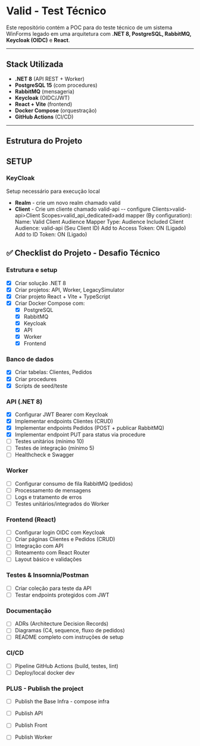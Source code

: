# Valid - Test Técnico

Este repositório contém a POC para do teste técnico de um sistema WinForms legado em uma arquitetura com **.NET 8, PostgreSQL, RabbitMQ, Keycloak (OIDC)** e **React**.

---

## Stack Utilizada
- **.NET 8** (API REST + Worker)
- **PostgreSQL 15** (com procedures)
- **RabbitMQ** (mensageria)
- **Keycloak** (OIDC/JWT)
- **React + Vite** (frontend)
- **Docker Compose** (orquestração)
- **GitHub Actions** (CI/CD)

---

## Estrutura do Projeto


## SETUP
### KeyCloak
Setup necessário para execução local
- **Realm** - crie um novo realm chamado valid
- **Client** - Crie um cliente chamado valid-api
-- configure Clients>valid-api>Client Scopes>valid_api_dedicated>add mapper (By configuration):
Name: Valid Client Audience
Mapper Type: Audience
Included Client Audience: valid-api (Seu Client ID)
Add to Access Token: ON (Ligado)
Add to ID Token: ON (Ligado)


## ✅ Checklist do Projeto - Desafio Técnico

### Estrutura e setup
- [x] Criar solução .NET 8
- [x] Criar projetos: API, Worker, LegacySimulator
- [x] Criar projeto React + Vite + TypeScript
- [x] Criar Docker Compose com:
  - [x] PostgreSQL
  - [x] RabbitMQ
  - [x] Keycloak
  - [x] API
  - [x] Worker
  - [x] Frontend

### Banco de dados
- [x] Criar tabelas: Clientes, Pedidos
- [x] Criar procedures
- [x] Scripts de seed/teste

### API (.NET 8)
- [x] Configurar JWT Bearer com Keycloak
- [x] Implementar endpoints Clientes (CRUD)
- [x] Implementar endpoints Pedidos (POST + publicar RabbitMQ)
- [x] Implementar endpoint PUT para status via procedure
- [ ] Testes unitários (mínimo 10)
- [ ] Testes de integração (mínimo 5)
- [ ] Healthcheck e Swagger

### Worker
- [ ] Configurar consumo de fila RabbitMQ (pedidos)
- [ ] Processamento de mensagens
- [ ] Logs e tratamento de erros
- [ ] Testes unitários/integrados do Worker

### Frontend (React)
- [ ] Configurar login OIDC com Keycloak
- [ ] Criar páginas Clientes e Pedidos (CRUD)
- [ ] Integração com API
- [ ] Roteamento com React Router
- [ ] Layout básico e validações

### Testes & Insomnia/Postman
- [ ] Criar coleção para teste da API
- [ ] Testar endpoints protegidos com JWT

### Documentação
- [ ] ADRs (Architecture Decision Records)
- [ ] Diagramas (C4, sequence, fluxo de pedidos)
- [ ] README completo com instruções de setup

### CI/CD
- [ ] Pipeline GitHub Actions (build, testes, lint)
- [ ] Deploy/local docker dev

### PLUS - Publish the project
- [ ] Publish the Base Infra - compose infra
- [ ] Publish API
- [ ] Publish Front
- [ ] Publish Worker
 
